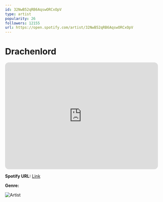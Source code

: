 ```yaml
---
id: 32NwB52qRB6AqswORCxOpV
type: artist
popularity: 26
followers: 12155
url: https://open.spotify.com/artist/32NwB52qRB6AqswORCxOpV
---
```

# Drachenlord

<iframe style="border-radius:12px" src="https://open.spotify.com/embed/artist/32NwB52qRB6AqswORCxOpV" width="100%" height="352" frameBorder="0" allowfullscreen="" allow="autoplay; clipboard-write; encrypted-media; fullscreen; picture-in-picture" loading="lazy"></iframe>

**Spotify URL:** [Link](https://open.spotify.com/artist/32NwB52qRB6AqswORCxOpV)

**Genre:** 

![Artist](https://i.scdn.co/image/ab6761610000e5eb6e6cb7c255477a5588e311fd)
